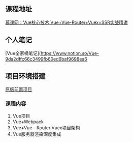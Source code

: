## 课程地址
[慕课网：Vue核心技术 Vue+Vue-Router+Vuex+SSR实战精讲](https://coding.imooc.com/class/196.html)
## 个人笔记
[Vue全家桶笔记](https://www.notion.so/Vue-9da2dffc66c3499fb60ed6baf9698ea6
## 项目环境搭建
[原版前置项目](https://github.com/Misaka8848/vue-todo-tech)
### 课程内容

1. Vue项目
2. Vue+Webpack
3. Vue+Vue—Router Vuex项目架构
4. Vue服务器渲染深度集成



